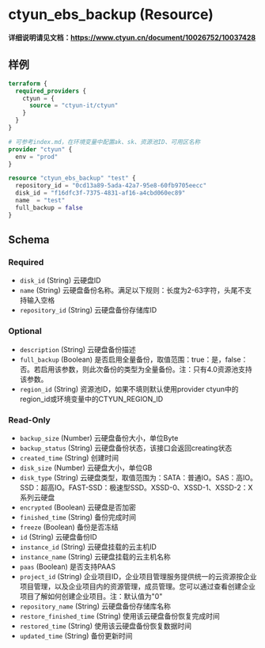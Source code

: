 # ctyun_ebs_backup (Resource)
**详细说明请见文档：https://www.ctyun.cn/document/10026752/10037428**



## 样例

```terraform
terraform {
  required_providers {
    ctyun = {
      source = "ctyun-it/ctyun"
    }
  }
}

# 可参考index.md，在环境变量中配置ak、sk、资源池ID、可用区名称
provider "ctyun" {
  env = "prod"
}

resource "ctyun_ebs_backup" "test" {
  repository_id = "0cd13a89-5ada-42a7-95e8-60fb9705eecc"
  disk_id = "f16dfc3f-7375-4831-af16-a4cbd060ec89"
  name  = "test"
  full_backup = false
}
```

<!-- schema generated by tfplugindocs -->
## Schema

### Required

- `disk_id` (String) 云硬盘ID
- `name` (String) 云硬盘备份名称。满足以下规则：长度为2-63字符，头尾不支持输入空格
- `repository_id` (String) 云硬盘备份存储库ID

### Optional

- `description` (String) 云硬盘备份描述
- `full_backup` (Boolean) 是否启用全量备份，取值范围：true：是，false：否。若启用该参数，则此次备份的类型为全量备份。注：只有4.0资源池支持该参数。
- `region_id` (String) 资源池ID，如果不填则默认使用provider ctyun中的region_id或环境变量中的CTYUN_REGION_ID

### Read-Only

- `backup_size` (Number) 云硬盘备份大小，单位Byte
- `backup_status` (String) 云硬盘备份状态，该接口会返回creating状态
- `created_time` (String) 创建时间
- `disk_size` (Number) 云硬盘大小，单位GB
- `disk_type` (String) 云硬盘类型，取值范围为：SATA：普通IO。SAS：高IO。SSD：超高IO。FAST-SSD：极速型SSD。XSSD-0、XSSD-1、XSSD-2：X系列云硬盘
- `encrypted` (Boolean) 云硬盘是否加密
- `finished_time` (String) 备份完成时间
- `freeze` (Boolean) 备份是否冻结
- `id` (String) 云硬盘备份ID
- `instance_id` (String) 云硬盘挂载的云主机ID
- `instance_name` (String) 云硬盘挂载的云主机名称
- `paas` (Boolean) 是否支持PAAS
- `project_id` (String) 企业项目ID，企业项目管理服务提供统一的云资源按企业项目管理，以及企业项目内的资源管理，成员管理。您可以通过查看创建企业项目了解如何创建企业项目。注：默认值为"0"
- `repository_name` (String) 云硬盘备份存储库名称
- `restore_finished_time` (String) 使用该云硬盘备份恢复完成时间
- `restored_time` (String) 使用该云硬盘备份恢复数据时间
- `updated_time` (String) 备份更新时间